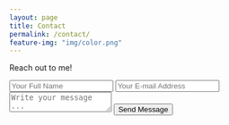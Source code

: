 ```yaml
---
layout: page
title: Contact
permalink: /contact/
feature-img: "img/color.png"
---
```

Reach out to me!

<form action="https://getsimpleform.com/messages?form_api_token=89fd6b15d3df949b03f69f5864c5e166" method="post">
  <!-- the redirect_to is optional, the form will redirect to the referrer on submission -->
  <input type='hidden' name='redirect_to' value='http://aizaz.tech/thank-you' />
  <input type='text' name='name' placeholder='Your Full Name' />
  <input type='email' name='email' placeholder='Your E-mail Address' />
  <textarea name='message' placeholder='Write your message ...'></textarea>
  <input type='submit' value='Send Message' />
</form>
